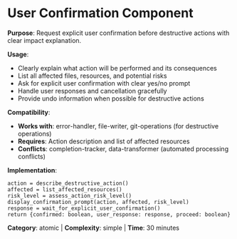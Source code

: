 # User Confirmation Component

**Purpose**: Request explicit user confirmation before destructive actions with clear impact explanation.

**Usage**: 
- Clearly explain what action will be performed and its consequences
- List all affected files, resources, and potential risks
- Ask for explicit user confirmation with clear yes/no prompt
- Handle user responses and cancellation gracefully
- Provide undo information when possible for destructive actions

**Compatibility**: 
- **Works with**: error-handler, file-writer, git-operations (for destructive operations)
- **Requires**: Action description and list of affected resources
- **Conflicts**: completion-tracker, data-transformer (automated processing conflicts)

**Implementation**:
```pseudocode
action = describe_destructive_action()
affected = list_affected_resources()
risk_level = assess_action_risk_level()
display_confirmation_prompt(action, affected, risk_level)
response = wait_for_explicit_user_confirmation()
return {confirmed: boolean, user_response: response, proceed: boolean}
```

**Category**: atomic | **Complexity**: simple | **Time**: 30 minutes